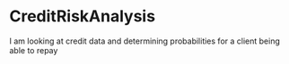 # CreditRiskAnalysis
I am looking at credit data and determining probabilities for a client being able to repay
